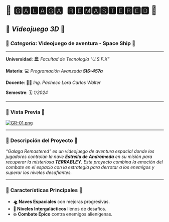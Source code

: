 # 🌌 **🅶🅰🅻🅰🅶🅰 ​ 🆁🅴🅼🅰🆂🆃🅴🆁🅴🅳** 🌌

## 🚀 *Videojuego 3D* 🚀

### 🌟 *Categoria*: **Videojuego de aventura - Space Ship** 🌟

---

**Universidad**: 🏛️ _Facultad de Tecnología "U.S.F.X"_

**Materia**: 💻 _Programación Avanzada **SIS-457a**_

**Docente**: 👨‍🏫 _Ing. Pacheco Lora Carlos Walter_

**Semestre**: 🗓️ _1/2024_

---

### 🌠 **Vista Previa** 🌠

[![GR-01.png](https://i.postimg.cc/kXCtPfzr/GR-01.png)](https://postimg.cc/HjSLQ4T3)

---

### 🌠 **Descripción del Proyecto** 🌠

_“Galaga Remastered” es un videojuego de aventura espacial donde los jugadores controlan la nave **Estrella de Andrómeda** en su misión para recuperar la misteriosa **TERRABLEY**. Este proyecto combina la emoción del combate en el espacio con la estrategia para derrotar a los enemigos y superar los niveles desafiantes._ 

---

### 🌌 **Características Principales** 🌌

- **🛸 Naves Espaciales** con mejoras progresivas.
- **🌌 Niveles Intergalácticos** llenos de desafíos.
- **💥 Combate Épico** contra enemigos alienígenas.
